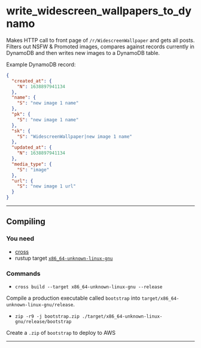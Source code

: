 # write_widescreen_wallpapers_to_dynamo

Makes HTTP call to front page of `/r/WidescreenWallpaper` and gets all posts. Filters out NSFW & Promoted images, compares against records currently in DynamoDB and then writes new images to a DynamoDB table.

Example DynamoDB record:

```json
{
  "created_at": {
    "N": 1638897941134
  },
  "name": {
    "S": "new image 1 name"
  },
  "pk": {
    "S": "new image 1 name"
  },
  "sk": {
    "S": "WidescreenWallpaper|new image 1 name"
  },
  "updated_at": {
    "N": 1638897941134
  },
  "media_type": {
    "S": "image"
  },
  "url": {
    "S": "new image 1 url"
  }
}
```

<hr />

## Compiling

### You need

- [cross](https://github.com/rust-embedded/cross)
- rustup target [`x86_64-unknown-linux-gnu`](https://rust-lang.github.io/rustup/cross-compilation.html)

### Commands

- `cross build --target x86_64-unknown-linux-gnu --release`

Compile a production executable called `bootstrap` into `target/x86_64-unknown-linux-gnu/release`.

- `zip -r9 -j bootstrap.zip ./target/x86_64-unknown-linux-gnu/release/bootstrap`

Create a `.zip` of `bootstrap` to deploy to AWS

<hr />

